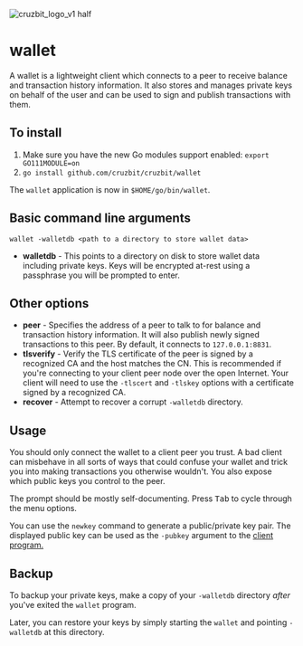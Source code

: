 ![cruzbit_logo_v1 half](https://user-images.githubusercontent.com/51346587/61192334-61417480-a668-11e9-94a6-bdbc43243600.png)

# wallet

A wallet is a lightweight client which connects to a peer to receive balance and transaction history information.
It also stores and manages private keys on behalf of the user and can be used to sign and publish transactions with them.

## To install

1. Make sure you have the new Go modules support enabled: `export GO111MODULE=on`
2. `go install github.com/cruzbit/cruzbit/wallet`

The `wallet` application is now in `$HOME/go/bin/wallet`.

## Basic command line arguments

`wallet -walletdb <path to a directory to store wallet data>`

- **walletdb** - This points to a directory on disk to store wallet data including private keys. Keys will be encrypted at-rest using a passphrase you will be prompted to enter.

## Other options

- **peer** - Specifies the address of a peer to talk to for balance and transaction history information. It will also publish newly signed transactions to this peer. By default, it connects to `127.0.0.1:8831`.
- **tlsverify** - Verify the TLS certificate of the peer is signed by a recognized CA and the host matches the CN. This is recommended if you're connecting to your client peer node over the open Internet. Your client will need to use the `-tlscert` and `-tlskey` options with a certificate signed by a recognized CA.
- **recover** - Attempt to recover a corrupt `-walletdb` directory.

## Usage

You should only connect the wallet to a client peer you trust. A bad client can misbehave in all sorts of ways that could confuse your wallet and trick you into making transactions you otherwise wouldn't. You also expose which public keys you control to the peer.

The prompt should be mostly self-documenting. Press <kbd>Tab</kbd> to cycle through the menu options.

You can use the `newkey` command to generate a public/private key pair. The displayed public key can be used as the `-pubkey` argument to the [client program.](https://github.com/cruzbit/cruzbit/tree/master/client)

## Backup

To backup your private keys, make a copy of your `-walletdb` directory _after_ you've exited the `wallet` program.

Later, you can restore your keys by simply starting the `wallet` and pointing `-walletdb` at this directory.
